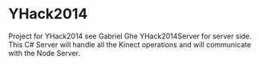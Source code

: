 YHack2014
=========

Project for YHack2014 see Gabriel Ghe YHack2014Server for server side.
This C# Server will handle all the Kinect operations and will communicate with the Node Server.
